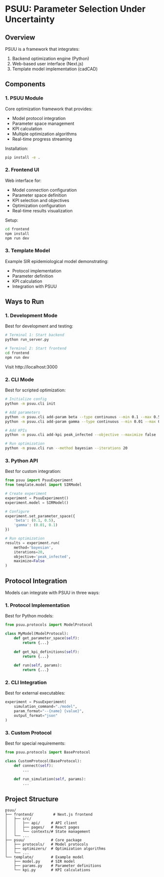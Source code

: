 # PSUU: Parameter Selection Under Uncertainty

## Overview

PSUU is a framework that integrates:
1. Backend optimization engine (Python)
2. Web-based user interface (Next.js)
3. Template model implementation (cadCAD)

## Components

### 1. PSUU Module

Core optimization framework that provides:
- Model protocol integration
- Parameter space management
- KPI calculation
- Multiple optimization algorithms
- Real-time progress streaming

Installation:
```bash
pip install -e .
```

### 2. Frontend UI

Web interface for:
- Model connection configuration
- Parameter space definition
- KPI selection and objectives
- Optimization configuration
- Real-time results visualization

Setup:
```bash
cd frontend
npm install
npm run dev
```

### 3. Template Model

Example SIR epidemiological model demonstrating:
- Protocol implementation
- Parameter definition
- KPI calculation
- Integration with PSUU

## Ways to Run

### 1. Development Mode

Best for development and testing:

```bash
# Terminal 1: Start backend
python run_server.py

# Terminal 2: Start frontend
cd frontend
npm run dev
```

Visit http://localhost:3000

### 2. CLI Mode

Best for scripted optimization:

```bash
# Initialize config
python -m psuu.cli init

# Add parameters
python -m psuu.cli add-param beta --type continuous --min 0.1 --max 0.5
python -m psuu.cli add-param gamma --type continuous --min 0.01 --max 0.1

# Add KPIs
python -m psuu.cli add-kpi peak_infected --objective --maximize false

# Run optimization
python -m psuu.cli run --method bayesian --iterations 20
```

### 3. Python API

Best for custom integration:

```python
from psuu import PsuuExperiment
from template.model import SIRModel

# Create experiment
experiment = PsuuExperiment()
experiment.model = SIRModel()

# Configure
experiment.set_parameter_space({
    'beta': (0.1, 0.5),
    'gamma': (0.01, 0.1)
})

# Run optimization
results = experiment.run(
    method='bayesian',
    iterations=20,
    objective='peak_infected',
    maximize=False
)
```

## Protocol Integration

Models can integrate with PSUU in three ways:

### 1. Protocol Implementation

Best for Python models:
```python
from psuu.protocols import ModelProtocol

class MyModel(ModelProtocol):
    def get_parameter_space(self):
        return {...}
    
    def get_kpi_definitions(self):
        return {...}
    
    def run(self, params):
        return {...}
```

### 2. CLI Integration

Best for external executables:
```python
experiment = PsuuExperiment(
    simulation_command="./model",
    param_format="--{name} {value}",
    output_format="json"
)
```

### 3. Custom Protocol

Best for special requirements:
```python
from psuu.protocols import BaseProtocol

class CustomProtocol(BaseProtocol):
    def connect(self):
        ...
    
    def run_simulation(self, params):
        ...
```

## Project Structure

```
psuu/
├── frontend/         # Next.js frontend
│   ├── src/
│   │   ├── api/     # API client
│   │   ├── pages/   # React pages
│   │   └── contexts/# State management
│   └── ...
├── psuu/            # Core package
│   ├── protocols/   # Model protocols
│   ├── optimizers/  # Optimization algorithms
│   └── ...
└── template/        # Example model
    ├── model.py     # SIR model
    ├── params.py    # Parameter definitions
    └── kpi.py       # KPI calculations
